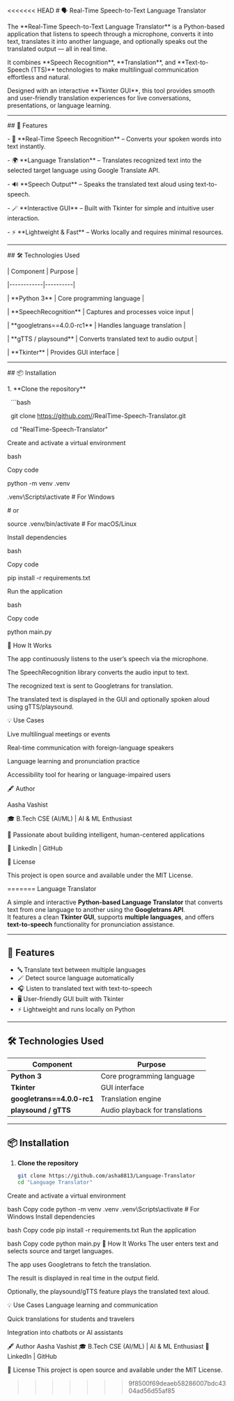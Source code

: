 <<<<<<< HEAD
\# 🗣️ Real-Time Speech-to-Text Language Translator



The \*\*Real-Time Speech-to-Text Language Translator\*\* is a Python-based application that listens to speech through a microphone, converts it into text, translates it into another language, and optionally speaks out the translated output — all in real time.  



It combines \*\*Speech Recognition\*\*, \*\*Translation\*\*, and \*\*Text-to-Speech (TTS)\*\* technologies to make multilingual communication effortless and natural.  

Designed with an interactive \*\*Tkinter GUI\*\*, this tool provides smooth and user-friendly translation experiences for live conversations, presentations, or language learning.



---



\## 🚀 Features



\- 🎤 \*\*Real-Time Speech Recognition\*\* – Converts your spoken words into text instantly.  

\- 🌍 \*\*Language Translation\*\* – Translates recognized text into the selected target language using Google Translate API.  

\- 🔊 \*\*Speech Output\*\* – Speaks the translated text aloud using text-to-speech.  

\- 🪄 \*\*Interactive GUI\*\* – Built with Tkinter for simple and intuitive user interaction.  

\- ⚡ \*\*Lightweight \& Fast\*\* – Works locally and requires minimal resources.  



---



\## 🛠️ Technologies Used



| Component | Purpose |

|------------|----------|

| \*\*Python 3\*\* | Core programming language |

| \*\*SpeechRecognition\*\* | Captures and processes voice input |

| \*\*googletrans==4.0.0-rc1\*\* | Handles language translation |

| \*\*gTTS / playsound\*\* | Converts translated text to audio output |

| \*\*Tkinter\*\* | Provides GUI interface |



---



\## 📦 Installation



1\. \*\*Clone the repository\*\*

&nbsp;  ```bash

&nbsp;  git clone https://github.com/<your-username>/RealTime-Speech-Translator.git

&nbsp;  cd "RealTime-Speech-Translator"

Create and activate a virtual environment



bash

Copy code

python -m venv .venv

.venv\\Scripts\\activate   # For Windows

\# or

source .venv/bin/activate  # For macOS/Linux

Install dependencies



bash

Copy code

pip install -r requirements.txt

Run the application



bash

Copy code

python main.py

🧠 How It Works

The app continuously listens to the user’s speech via the microphone.



The SpeechRecognition library converts the audio input to text.



The recognized text is sent to Googletrans for translation.



The translated text is displayed in the GUI and optionally spoken aloud using gTTS/playsound.



💡 Use Cases

Live multilingual meetings or events



Real-time communication with foreign-language speakers



Language learning and pronunciation practice



Accessibility tool for hearing or language-impaired users



🖋️ Author

Aasha Vashist

🎓 B.Tech CSE (AI/ML) | AI \& ML Enthusiast

💬 Passionate about building intelligent, human-centered applications

🔗 LinkedIn | GitHub



🪪 License

This project is open source and available under the MIT License.

=======
Language Translator

A simple and interactive **Python-based Language Translator** that converts text from one language to another using the **Googletrans API**.  
It features a clean **Tkinter GUI**, supports **multiple languages**, and offers **text-to-speech** functionality for pronunciation assistance.

---

## 🚀 Features

- 🔤 Translate text between multiple languages  
- 🪄 Detect source language automatically  
- 🎧 Listen to translated text with text-to-speech  
- 🖥️ User-friendly GUI built with Tkinter  
- ⚡ Lightweight and runs locally on Python

---

## 🛠️ Technologies Used

| Component | Purpose |
|------------|----------|
| **Python 3** | Core programming language |
| **Tkinter** | GUI interface |
| **googletrans==4.0.0-rc1** | Translation engine |
| **playsound / gTTS** | Audio playback for translations |

---

## 📦 Installation

1. **Clone the repository**
   ```bash
   git clone https://github.com/asha8813/Language-Translator
   cd "Language Translator"
Create and activate a virtual environment

bash
Copy code
python -m venv .venv
.venv\Scripts\activate   # For Windows
Install dependencies

bash
Copy code
pip install -r requirements.txt
Run the application

bash
Copy code
python main.py
🧠 How It Works
The user enters text and selects source and target languages.

The app uses Googletrans to fetch the translation.

The result is displayed in real time in the output field.

Optionally, the playsound/gTTS feature plays the translated text aloud.

💡 Use Cases
Language learning and communication

Quick translations for students and travelers

Integration into chatbots or AI assistants

🖋️ Author
Aasha Vashist
🎓 B.Tech CSE (AI/ML) | AI & ML Enthusiast
🔗 LinkedIn | GitHub

🪪 License
This project is open source and available under the MIT License.
>>>>>>> 9f8500f69deaeb58286007bdc4304ad56d55af85
